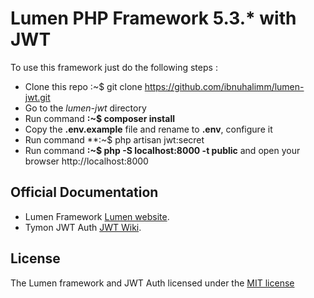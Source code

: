 # Lumen PHP Framework 5.3.* with JWT

To use this framework just do the following steps :
* Clone this repo  :~$ git clone https://github.com/ibnuhalimm/lumen-jwt.git
* Go to the *lumen-jwt* directory
* Run command **:~$ composer install**
* Copy the **.env.example** file and rename to **.env**, configure it
* Run command **:~$ php artisan jwt:secret
* Run command **:~$ php -S localhost:8000 -t public** and open your browser http://localhost:8000

## Official Documentation

* Lumen Framework [Lumen website](http://lumen.laravel.com/docs).
* Tymon JWT Auth [JWT Wiki](https://github.com/tymondesigns/jwt-auth/wiki).

## License

The Lumen framework and JWT Auth licensed under the [MIT license](http://opensource.org/licenses/MIT)
